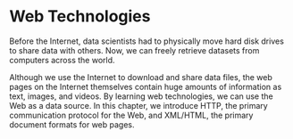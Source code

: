 # Web Technologies

Before the Internet, data scientists had to physically move hard disk drives to
share data with others. Now, we can freely retrieve datasets from computers
across the world.

Although we use the Internet to download and share data files, the web pages on
the Internet themselves contain huge amounts of information as text, images,
and videos. By learning web technologies, we can use the Web as a data source.
In this chapter, we introduce HTTP, the primary communication protocol for the
Web, and XML/HTML, the primary document formats for web pages.
